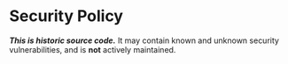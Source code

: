 # Security Policy

***This is historic source code.***  It may contain known and unknown security vulnerabilities, and is **not** actively maintained.
